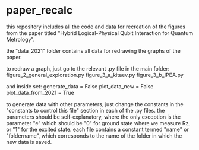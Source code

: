 # paper_recalc
this repository includes all the code and data for recreation of the figures from the paper titled "Hybrid Logical-Physical Qubit Interaction for Quantum Metrology".

the "data_2021" folder contains all data for redrawing the graphs of the paper. 

to redraw a graph, just go to the relevant .py file in the main folder:
figure_2_general_exploration.py
figure_3_a_kitaev.py
figure_3_b_IPEA.py

and inside set:
generate_data = False
plot_data_new = False
plot_data_from_2021 = True

to generate data with other parameters, just change the constants in the "constants to control this file" section in each of the .py files.
the parameters should be self-explanatory, where the only exception is the parameter "e" which should be "0" for ground state where we measure Rz, or "1" for the excited state.
each file contains a constant termed "name" or "foldername", which corresponds to the name of the folder in which the new data is saved.
